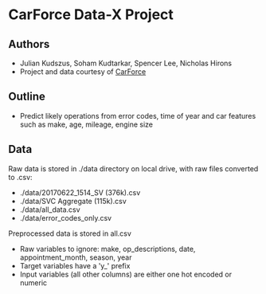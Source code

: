 # CarForce Data-X Project

## Authors
* Julian Kudszus, Soham Kudtarkar, Spencer Lee, Nicholas Hirons
* Project and data courtesy of [CarForce](http://www.thecarforce.com/)

## Outline
* Predict likely operations from error codes, time of year and car features such as make, age, mileage, engine size

## Data
Raw data is stored in ./data directory on local drive, with raw files converted to .csv:
* ./data/20170622_1514_SV (376k).csv
* ./data/SVC Aggregate (115k).csv
* ./data/all_data.csv
* ./data/error_codes_only.csv

Preprocessed data is stored in all.csv
* Raw variables to ignore: make, op_descriptions, date, appointment_month, season, year
* Target variables have a 'y_' prefix
* Input variables (all other columns) are either one hot encoded or numeric